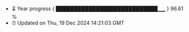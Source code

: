 - ⏳ Year progress { ████████████████████████████▁▁ } 96.61 %
- ⏰ Updated on Thu, 19 Dec 2024 14:21:03 GMT

